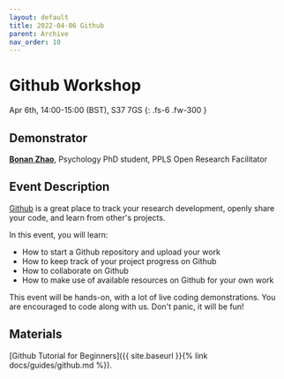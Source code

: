 ```yaml
---
layout: default
title: 2022-04-06 Github
parent: Archive
nav_order: 10
---
```


# Github Workshop

Apr 6th, 14:00-15:00 (BST), S37 7GS
{: .fs-6 .fw-300 }

## Demonstrator

[**Bonan Zhao**](https://zhaobn.github.io), Psychology PhD student, PPLS Open Research Facilitator

## Event Description

[Github](https://github.com) is a great place to track your research development, openly share your code, and learn from other's projects.

In this event, you will learn:

- How to start a Github repository and upload your work
- How to keep track of your project progress on Github
- How to collaborate on Github
- How to make use of available resources on Github for your own work

This event will be hands-on, with a lot of live coding demonstrations.
You are encouraged to code along with us.
Don't panic, it will be fun!

## Materials

[Github Tutorial for Beginners]({{ site.baseurl }}{% link docs/guides/github.md %}).
